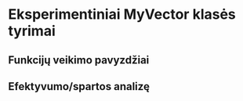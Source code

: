 # Eksperimentiniai MyVector klasės tyrimai

## Funkcijų veikimo pavyzdžiai

###

## Efektyvumo/spartos analizę
